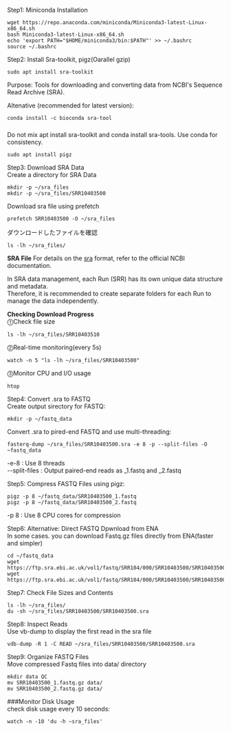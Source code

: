Step1: Miniconda Installation
```Ubuntu
wget https://repo.anaconda.com/miniconda/Miniconda3-latest-Linux-x86_64.sh
bash Miniconda3-latest-Linux-x86_64.sh
echo 'export PATH="$HOME/miniconda3/bin:$PATH"' >> ~/.bashrc
source ~/.bashrc
```

Step2: Install Sra-toolkit, pigz(Oarallel gzip)
```Ubuntu
sudo apt install sra-toolkit
```
Purpose: Tools for downloading and converting data from NCBI's Sequence Read Archive (SRA).

Altenative (recommended for latest version):
```Ubuntu
conda install -c bioconda sra-tool
```
###
Do not mix apt install sra-toolkit and conda install sra-tools.
Use conda for consistency.

```Ubuntu
sudo apt install pigz
```

Step3: Download SRA Data\
Create a directory for SRA Data
```Ubuntu
mkdir -p ~/sra_files
mkdir -p ~/sra_files/SRR10403500
```
Download sra file using prefetch
```
prefetch SRR10403500 -O ~/sra_files
```
ダウンロードしたファイルを確認
```
ls -lh ~/sra_files/
```

**SRA File**
For details on the [sra](https://www.ncbi.nlm.nih.gov/sra/docs/submitformats/) format, refer to the official NCBI documentation.

In SRA data management, each Run (SRR) has its own unique data structure and metadata.\
Therefore, it is recommended to create separate folders for each Run to manage the data independently.

**Checking Download Progress**\
⓵Check file size
```
ls -lh ~/sra_files/SRR10403510
```
⓶Real-time monitoring(every 5s)
```
watch -n 5 "ls -lh ~/sra_files/SRR10403500"
```
⓷Monitor CPU and I/O usage
```
htop
```

Step4: Convert .sra to FASTQ\
Create output sirectory for FASTQ:
```
mkdir -p ~/fastq_data
```
Convert .sra to pired-end FASTQ and use multi-threading:
```
fasterq-dump ~/sra_files/SRR10403500.sra -e 8 -p --split-files -O ~fastq_data
```
-e-8 : Use 8 threads\
--split-files : Output paired-end reads as _1.fastq and _2.fastq

Step5: Compress FASTQ Files using pigz:
```
pigz -p 8 ~/fastq_data/SRR10403500_1.fastq
pigz -p 8 ~/fastq_data/SRR10403500_2.fastq
```
-p 8 : Use 8 CPU cores for compression

Step6: Alternative: Direct FASTQ Dpwnload from ENA\
In some cases. you can download Fastq.gz files directly from ENA(faster and simpler)
```
cd ~/fastq_data
wget https://ftp.sra.ebi.ac.uk/vol1/fastq/SRR104/000/SRR10403500/SRR10403500_1.fastq.gz
wget https://ftp.sra.ebi.ac.uk/vol1/fastq/SRR104/000/SRR10403500/SRR10403500_2.fastq.gz
```

Step7: Check File Sizes and Contents
```
ls -lh ~/sra_files/
du -sh ~/sra_files/SRR10403500/SRR10403500.sra
```

Step8: Inspect Reads\
Use vb-dump to display the first read in the sra file
```
vdb-dump -R 1 -C READ ~/sra_files/SRR10403500/SRR10403500.sra
```

Step9: Organize FASTQ Files\
Move compressed Fastq files into data/ directory
```
mkdir data QC
mv SRR10403500_1.fastq.gz data/
mv SRR10403500_2.fastq.gz data/
```

###Monitor Disk Usage\
check disk usage every 10 seconds:
```
watch -n -10 'du -h ~sra_files'
```























